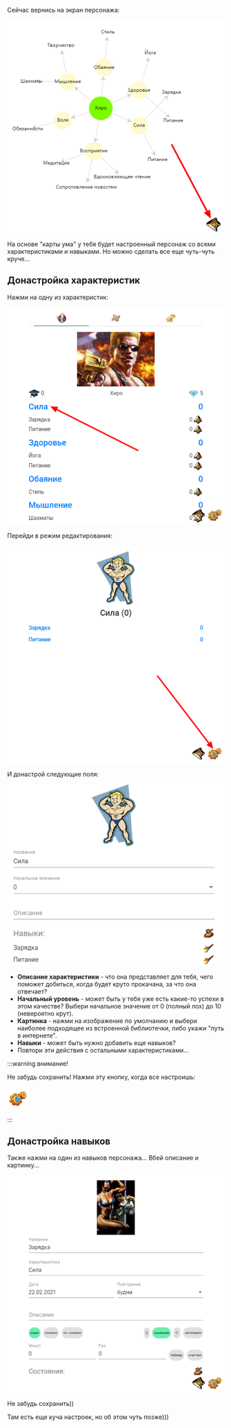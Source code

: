 Сейчас вернись на экран персонажа:

![](../../static/img/ВернисьНаЭкранПерсонажа.jpg)

На основе "карты ума" у тебя будет настроенный персонаж со всеми характеристиками и навыками. Но можно сделать все еще чуть-чуть круче...

## Донастройка характеристик

Нажми на одну из характеристик:

![](../../static/img/НажмиНаОднуИзХарактеристик.jpg)

Перейди в режим редактирования:

![](../../static/img/ПерейдиВРежимРедактирования.jpg)

И донастрой следующие поля:

![](../../static/img/НастройкаХарактеристики.jpg)

- **Описание характеристики** - что она представляет для тебя, чего поможет добиться, когда будет круто прокачана, за что она отвечает?
- **Начальный уровень** - может быть у тебя уже есть какие-то успехи в этом качестве? Выбери начальное значение от 0 (полный лох) до 10 (невероятно крут).
- **Картинка** - нажми на изображение по умолчанию и выбери наиболее подходящее из встроенной библиотечки, либо укажи "путь в интернете".
- **Навыки** - может быть нужно добавить еще навыков?
- Повтори эти действия с остальными характеристиками...

:::warning внимание!

Не забудь сохранить! Нажми эту кнопку, когда все настроишь:

![](../../static/img/СохранитьИзменения.jpg)

:::

## Донастройка навыков

Также нажми на один из навыков персонажа... Вбей описание и картинку...

![image-20210220164020898](../../static/img/НастройкаНавыка.jpg)

Не забудь сохранить))

Там есть еще куча настроек, но об этом чуть позже)))